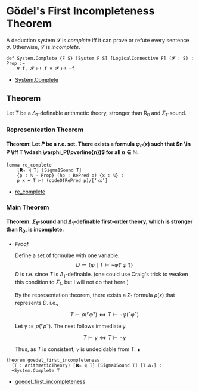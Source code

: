 # Gödel's First Incompleteness Theorem

A deduction system $\mathcal{S}$ is _complete_ iff it can prove or refute every sentence $\sigma$.
Otherwise, $\mathcal{S}$ is _incomplete_.

```lean
def System.Complete {F S} [System F S] [LogicalConnective F] (𝓢 : S) : Prop :=
    ∀ f, 𝓢 ⊢! f ∨ 𝓢 ⊢! ~f
```
- [System.Complete](https://formalizedformallogic.github.io/Incompleteness/docs/Logic/Logic/System.html#LO.System.Complete)

## Theorem

Let $T$ be a $\Delta_1$-definable arithmetic theory, stronger than $\mathsf{R}_0$ and $\Sigma_1$-sound.

### Representeation Theorem

#### Theorem: Let $P$ be a r.e. set. There exists a formula $\varphi_P(x)$ such that $n \in P \iff T \vdash \varphi_P(\overline{n})$ for all $n \in \mathbb{N}$.

```lean
lemma re_complete
    [𝗥₀ ≼ T] [Sigma1Sound T]
    {p : ℕ → Prop} (hp : RePred p) {x : ℕ} :
    p x ↔ T ⊢! (codeOfRePred p)/[‘↑x’]
```
- [re_complete](https://formalizedformallogic.github.io/Foundation/doc/Foundation/FirstOrder/R0/Representation.html#LO.FirstOrder.Arithmetic.re_complete)

### Main Theorem

#### Theorem: $\Sigma_1$-sound and $\Delta_1$-definable first-order theory, which is stronger than $\mathsf{R_0}$, is incomplete.

- _Proof._

  Define a set of formulae with one variable.
  $$ D \coloneqq \{\varphi \mid T \vdash \lnot \varphi({\ulcorner \varphi \urcorner}) \} $$
    $D$ is r.e. since $T$ is $\Delta_1$-definable. (one could use Craig's trick to weaken this condition to $\Sigma_1$, but I will not do that here.)

  By the representation theorem, there exists a $\Sigma_1$ formula $\rho(x)$ that represents $D$. i.e.,

  $$ T \vdash \rho({\ulcorner \varphi \urcorner}) \iff T \vdash \lnot \varphi({\ulcorner \varphi \urcorner})$$

  Let $\gamma := \rho({\ulcorner \rho \urcorner})$. The next follows immediately.

  $$ T \vdash \gamma \iff T \vdash \lnot \gamma $$

  Thus, as $T$ is consistent, $\gamma$ is undecidable from $T$. ∎

```lean
theorem goedel_first_incompleteness
  (T : ArithmeticTheory) [𝗥₀ ≼ T] [Sigma1Sound T] [T.Δ₁] :
  ¬System.Complete T
```
- [goedel_first_incompleteness](https://formalizedformallogic.github.io/Foundation/doc/Foundation/FirstOrder/Incompleteness/First.html#LO.R0.goedel_first_incompleteness)
